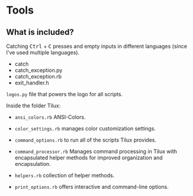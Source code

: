 # Tools

## What is included?

Catching <kbd>Ctrl</kbd> + <kbd>C</kbd> presses and
empty inputs in different languages (since I've used multiple languages).

- catch
- catch_exception.py
- catch_exception.rb
- exit_handler.h

`logos.py` file that powers the logo for all scripts.

Inside the folder Tilux:

- `ansi_colors.rb` ANSI-Colors.

- `color_settings.rb` manages color customization settings.

- `command_options.rb` to run all of the scripts Tilux provides.

- `command_processor.rb` Manages command processing in Tilux with encapsulated
helper methods for improved organization and encapsulation.

- `helpers.rb` collection of helper methods.

- `print_options.rb` offers interactive and command-line options.
